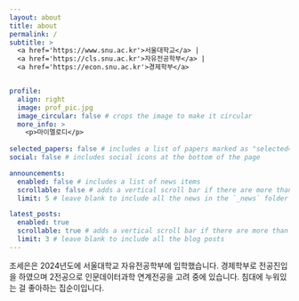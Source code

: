 ```yaml
---
layout: about
title: about
permalink: /
subtitle: >
  <a href='https://www.snu.ac.kr'>서울대학교</a> |
  <a href='https://cls.snu.ac.kr'>자유전공학부</a> |
  <a href='https://econ.snu.ac.kr'>경제학부</a>


profile:
  align: right
  image: prof_pic.jpg
  image_circular: false # crops the image to make it circular
  more_info: >
    <p>마이멜로디</p>
    
selected_papers: false # includes a list of papers marked as "selected={true}"
social: false # includes social icons at the bottom of the page

announcements:
  enabled: false # includes a list of news items
  scrollable: false # adds a vertical scroll bar if there are more than 3 news items
  limit: 5 # leave blank to include all the news in the `_news` folder

latest_posts:
  enabled: true
  scrollable: true # adds a vertical scroll bar if there are more than 3 new posts items
  limit: 3 # leave blank to include all the blog posts
---
```


조세은은 2024년도에 서울대학교 자유전공학부에 입학했습니다. 경제학부로 전공진입을 하였으며 2전공으로 인문데이터과학 연계전공을 고려 중에 있습니다. 침대에 누워있는 걸 좋아하는 집순이입니다.
